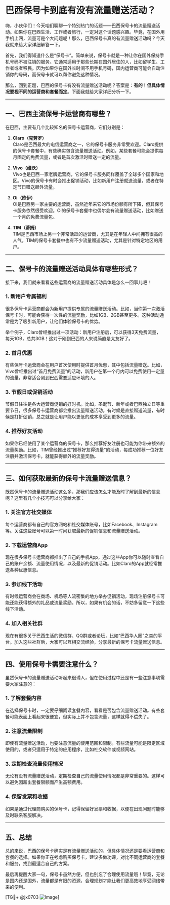 # 巴西保号卡到底有没有流量赠送活动？

嗨，小伙伴们！今天咱们聊聊一个特别热门的话题——巴西保号卡的流量赠送活动。如果你在巴西生活、工作或者旅行，一定对这个话题感兴趣。毕竟，在国外用手机上网，流量可是个大问题呢！那么，巴西保号卡真的有流量赠送活动吗？今天我就来给大家详细解答一下。

首先，我们得知道什么是“保号卡”。简单来说，保号卡就是一种让你在国外保持手机号码不被注销的服务。它通常适用于那些长期在国外居住的人，比如留学生、工作者或者移民。因为如果你在国外长时间不用手机号码，国内运营商可能会自动注销你的号码，而保号卡就可以帮你避免这种情况。

那么，回到正题，巴西的保号卡有没有流量赠送活动呢？答案是：**有的！但具体情况要视不同的运营商和套餐而定**。下面我就给大家详细分析一下。

---

## 一、巴西主流保号卡运营商有哪些？

在巴西，主要有几个比较知名的保号卡运营商，它们分别是：

1. **Claro（克劳罗）**  
   Claro是巴西最大的电信运营商之一，它的保号卡服务非常受欢迎。Claro提供的保号卡套餐中，有些确实包含流量赠送活动。例如，某些套餐可能会提供每月固定的免费流量，或者是首次激活时赠送一定的流量。

2. **Vivo（维沃）**  
   Vivo也是巴西一家老牌运营商，它的保号卡服务同样覆盖了全球多个国家和地区。Vivo的保号卡有时会推出促销活动，比如新用户注册就送流量，或者在特定节日赠送额外流量。

3. **Oi（欧伊）**  
   Oi是巴西另一家主要的运营商，虽然近年来它的市场份额有所下降，但其保号卡服务依然很受欢迎。Oi的保号卡套餐中也偶尔会有流量赠送活动，比如赠送一个月的免费流量包。

4. **TIM（蒂姆）**  
   TIM是巴西市场上另一个非常活跃的运营商，尤其是在年轻人中间拥有很高的人气。TIM的保号卡套餐中也有不少流量赠送活动，尤其是针对特定地区的用户。

---

## 二、保号卡的流量赠送活动具体有哪些形式？

接下来，我们就来看看这些运营商的流量赠送活动具体是怎么一回事儿吧！

### 1. 新用户专属福利  
很多保号卡运营商都会为新用户提供专属的流量赠送活动。比如，当你第一次激活保号卡时，可能会获得一次性的流量奖励，比如1GB、2GB甚至更多。这种活动通常是为了吸引新用户，让他们体验保号卡的优势。

举个例子，Claro曾经推出过一项活动：新用户注册后，可以获得3天免费流量，每天1GB，总共3GB！这对于刚到巴西的人来说简直是太友好了。

### 2. 首月优惠  
有些保号卡运营商会在用户首次使用时提供首月优惠，其中包括流量赠送。比如，Vivo曾经推出过“首月免费流量”的活动，新用户在第一个月内可以免费使用一定量的流量，非常适合刚到巴西需要适应环境的人。

### 3. 节假日或促销活动  
节假日往往是各大运营商促销的好时机。比如，圣诞节、新年或者巴西独立日等重要节日，很多保号卡运营商都会推出流量赠送活动。有时候是直接赠送流量，有时候是打折促销，总之就是让用户能以更低的成本享受到更多的流量。

### 4. 推荐好友活动  
如果你已经使用了某个运营商的保号卡，那么推荐好友注册也可能为你带来额外的流量奖励。比如，TIM曾经推出过“推荐好友得流量”的活动，每成功推荐一位好友注册并激活保号卡，就能获得额外的流量奖励。

---

## 三、如何获取最新的保号卡流量赠送信息？

既然保号卡的流量赠送活动这么多，那我们应该怎么才能及时了解到最新的信息呢？这里有几个小技巧可以分享给大家：

### 1. 关注官方社交媒体  
每个运营商都有自己的官方网站和社交媒体账号，比如Facebook、Instagram等。关注这些账号可以第一时间获取最新的促销信息和流量赠送活动。

### 2. 下载运营商App  
现在很多保号卡运营商都推出了自己的手机App，通过这些App你可以随时查看自己的账户余额、流量使用情况，以及最新的促销活动。比如Claro的App就经常推送各种优惠信息。

### 3. 参加线下活动  
有时候运营商会在商场、机场等人流密集的地方举办促销活动，现场注册保号卡可能还能获得额外的礼品或流量奖励。所以，如果有机会的话，不妨多留意一下这些线下活动。

### 4. 加入相关社群  
现在有很多关于巴西生活的微信群、QQ群或者论坛，比如“巴西华人圈”之类的平台。加入这些社群后，大家可以互相交流经验，分享最新的保号卡流量赠送信息。

---

## 四、使用保号卡需要注意什么？

虽然保号卡的流量赠送活动听起来很诱人，但在使用过程中还是有一些注意事项需要大家注意的：

### 1. 了解套餐内容  
在选择保号卡时，一定要仔细阅读套餐内容，看看是否包含流量赠送活动。有些套餐可能表面上看起来很便宜，但实际上并不包含流量，这样就得不偿失了。

### 2. 注意流量限制  
即使有流量赠送活动，也要注意流量的使用范围和限制。有些流量可能是限定区域使用的，或者只适用于特定的应用程序，比如社交软件或视频网站。

### 3. 定期检查流量使用情况  
无论有没有流量赠送活动，定期检查自己的流量使用情况都是非常重要的。这样可以避免因超出套餐限额而产生高额费用。

### 4. 保留发票和收据  
如果是通过代理商购买的保号卡，记得保留好发票和收据，以便在出现问题时能够及时联系客服解决。

---

## 五、总结

总的来说，巴西的保号卡确实是有流量赠送活动的，但具体情况还是要看运营商和套餐的选择。如果你正在考虑购买保号卡，建议多做功课，对比不同运营商的套餐和服务，找到最适合自己的方案。

最后再提醒大家一句，保号卡虽然方便，但也别忘了合理使用流量哦！毕竟，无论是国内还是国外，流量都是有限的资源，合理规划才能让我们更高效地享受网络带来的便利。

[TG💪+ @jx0703 ![Image](https://github.com/user-attachments/assets/dbca1d08-cadb-493c-b0ec-ad6f7a83f270)]